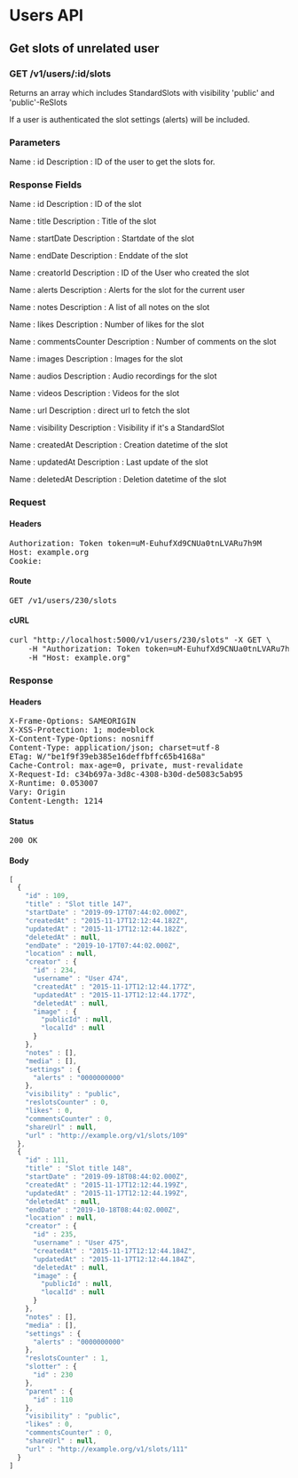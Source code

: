 # Users API

## Get slots of unrelated user

### GET /v1/users/:id/slots

Returns an array which includes StandardSlots with visibility &#39;public&#39; and &#39;public&#39;-ReSlots

If a user is authenticated the slot settings (alerts) will be included.

### Parameters

Name : id
Description : ID of the user to get the slots for.


### Response Fields

Name : id
Description : ID of the slot

Name : title
Description : Title of the slot

Name : startDate
Description : Startdate of the slot

Name : endDate
Description : Enddate of the slot

Name : creatorId
Description : ID of the User who created the slot

Name : alerts
Description : Alerts for the slot for the current user

Name : notes
Description : A list of all notes on the slot

Name : likes
Description : Number of likes for the slot

Name : commentsCounter
Description : Number of comments on the slot

Name : images
Description : Images for the slot

Name : audios
Description : Audio recordings for the slot

Name : videos
Description : Videos for the slot

Name : url
Description : direct url to fetch the slot

Name : visibility
Description : Visibility if it&#39;s a StandardSlot

Name : createdAt
Description : Creation datetime of the slot

Name : updatedAt
Description : Last update of the slot

Name : deletedAt
Description : Deletion datetime of the slot

### Request

#### Headers

<pre>Authorization: Token token=uM-EuhufXd9CNUa0tnLVARu7h9M
Host: example.org
Cookie: </pre>

#### Route

<pre>GET /v1/users/230/slots</pre>

#### cURL

<pre class="request">curl &quot;http://localhost:5000/v1/users/230/slots&quot; -X GET \
	-H &quot;Authorization: Token token=uM-EuhufXd9CNUa0tnLVARu7h9M&quot; \
	-H &quot;Host: example.org&quot;</pre>

### Response

#### Headers

<pre>X-Frame-Options: SAMEORIGIN
X-XSS-Protection: 1; mode=block
X-Content-Type-Options: nosniff
Content-Type: application/json; charset=utf-8
ETag: W/&quot;be1f9f39eb385e16deffbffc65b4168a&quot;
Cache-Control: max-age=0, private, must-revalidate
X-Request-Id: c34b697a-3d8c-4308-b30d-de5083c5ab95
X-Runtime: 0.053007
Vary: Origin
Content-Length: 1214</pre>

#### Status

<pre>200 OK</pre>

#### Body

```javascript
[
  {
    "id" : 109,
    "title" : "Slot title 147",
    "startDate" : "2019-09-17T07:44:02.000Z",
    "createdAt" : "2015-11-17T12:12:44.182Z",
    "updatedAt" : "2015-11-17T12:12:44.182Z",
    "deletedAt" : null,
    "endDate" : "2019-10-17T07:44:02.000Z",
    "location" : null,
    "creator" : {
      "id" : 234,
      "username" : "User 474",
      "createdAt" : "2015-11-17T12:12:44.177Z",
      "updatedAt" : "2015-11-17T12:12:44.177Z",
      "deletedAt" : null,
      "image" : {
        "publicId" : null,
        "localId" : null
      }
    },
    "notes" : [],
    "media" : [],
    "settings" : {
      "alerts" : "0000000000"
    },
    "visibility" : "public",
    "reslotsCounter" : 0,
    "likes" : 0,
    "commentsCounter" : 0,
    "shareUrl" : null,
    "url" : "http://example.org/v1/slots/109"
  },
  {
    "id" : 111,
    "title" : "Slot title 148",
    "startDate" : "2019-09-18T08:44:02.000Z",
    "createdAt" : "2015-11-17T12:12:44.199Z",
    "updatedAt" : "2015-11-17T12:12:44.199Z",
    "deletedAt" : null,
    "endDate" : "2019-10-18T08:44:02.000Z",
    "location" : null,
    "creator" : {
      "id" : 235,
      "username" : "User 475",
      "createdAt" : "2015-11-17T12:12:44.184Z",
      "updatedAt" : "2015-11-17T12:12:44.184Z",
      "deletedAt" : null,
      "image" : {
        "publicId" : null,
        "localId" : null
      }
    },
    "notes" : [],
    "media" : [],
    "settings" : {
      "alerts" : "0000000000"
    },
    "reslotsCounter" : 1,
    "slotter" : {
      "id" : 230
    },
    "parent" : {
      "id" : 110
    },
    "visibility" : "public",
    "likes" : 0,
    "commentsCounter" : 0,
    "shareUrl" : null,
    "url" : "http://example.org/v1/slots/111"
  }
]
```
